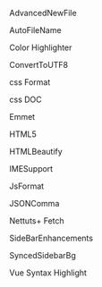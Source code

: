 
AdvancedNewFile

AutoFileName

Color Highlighter

ConvertToUTF8

css Format

css DOC

Emmet

HTML5

HTMLBeautify

IMESupport

JsFormat

JSONComma

Nettuts+ Fetch

SideBarEnhancements

SyncedSidebarBg

Vue Syntax Highlight
